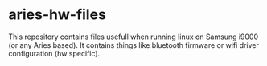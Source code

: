 # aries-hw-files

This repository contains files usefull when running linux on Samsung i9000 (or any Aries based).
It contains things like bluetooth firmware or wifi driver configuration (hw specific).
